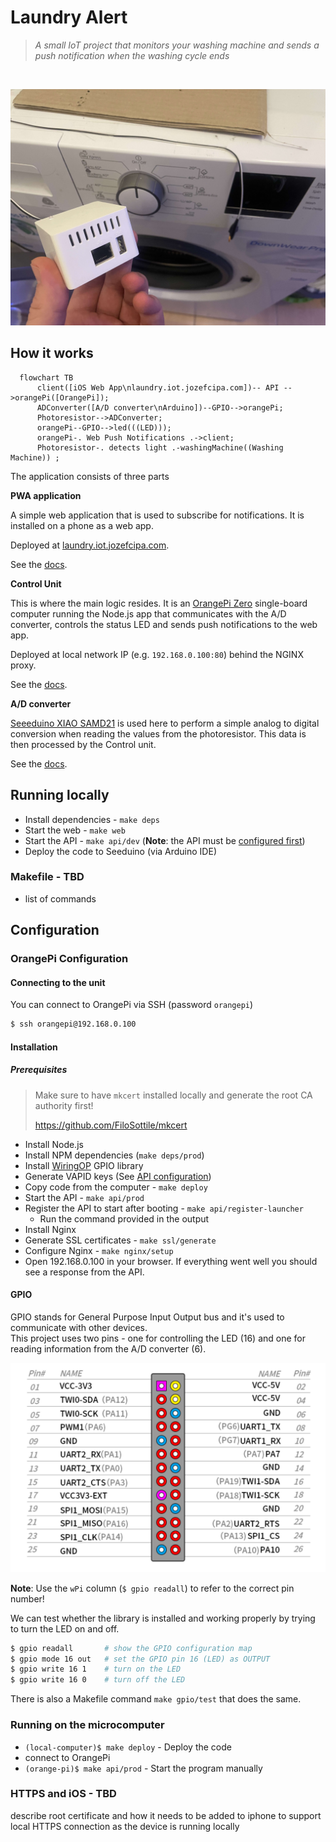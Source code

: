 # Laundry Alert

> _A small IoT project that monitors your washing machine and sends a push notification when the washing cycle ends_
<br>

![Laundry Alert](./assets/laundry-alert.jpeg)

## How it works

```mermaid
  flowchart TB
      client([iOS Web App\nlaundry.iot.jozefcipa.com])-- API -->orangePi([OrangePi]);
      ADConverter([A/D converter\nArduino])--GPIO-->orangePi;
      Photoresistor-->ADConverter;
      orangePi--GPIO-->led(((LED)));
      orangePi-. Web Push Notifications .->client;
      Photoresistor-. detects light .-washingMachine((Washing Machine)) ;
```

The application consists of three parts

**PWA application**

A simple web application that is used to subscribe for notifications. It is installed on a phone as a web app.

Deployed at [laundry.iot.jozefcipa.com](https://laundry.iot.jozefcipa.com/).

See the [docs](./src/web/README.md).

**Control Unit**

This is where the main logic resides. It is an [OrangePi Zero](http://www.orangepi.org/html/hardWare/computerAndMicrocontrollers/details/Orange-Pi-Zero.html
) single-board computer running the Node.js app that communicates with the A/D converter, controls the status LED and sends push notifications to the web app.

Deployed at local network IP (e.g. `192.168.0.100:80`) behind the NGINX proxy.

See the [docs](./src/api/README.md).

**A/D converter**

[Seeeduino XIAO SAMD21](https://www.seeedstudio.com/Seeeduino-XIAO-Arduino-Microcontroller-SAMD21-Cortex-M0+-p-4426.html) is used here to perform a simple analog to digital conversion when reading the values from the photoresistor. This data is then processed by the Control unit.


See the [docs](./src/ad-converter/README.md).


## Running locally
- Install dependencies - `make deps`
- Start the web - `make web`
- Start the API - `make api/dev` (**Note**: the API must be [configured first](./src/api/README.md))
- Deploy the code to Seeduino (via Arduino IDE)

### Makefile - TBD
- list of commands


## Configuration

### OrangePi Configuration

#### Connecting to the unit
You can connect to OrangePi via SSH (password `orangepi`)

```bash
$ ssh orangepi@192.168.0.100
```

#### Installation

##### Prerequisites
> Make sure to have `mkcert` installed locally and generate the root CA authority first!
>
> https://github.com/FiloSottile/mkcert

- Install Node.js
- Install NPM dependencies (`make deps/prod`)
- Install [WiringOP](https://github.com/orangepi-xunlong/wiringOP) GPIO library
- Generate VAPID keys (See [API configuration](./src/api/README.md))
- Copy code from the computer - `make deploy`
- Start the API - `make api/prod`
- Register the API to start after booting - `make api/register-launcher`
  - Run the command provided in the output
- Install Nginx
- Generate SSL certificates - `make ssl/generate`
- Configure Nginx - `make nginx/setup`
- Open 192.168.0.100 in your browser. If everything went well you should see a response from the API.

#### GPIO
GPIO stands for General Purpose Input Output bus and it's used to communicate with other devices.<br>
This project uses two pins - one for controlling the LED (16) and one for reading information from the A/D converter (6).

<img src="./assets/gpio.png" width="640" alt="GPIO Pinout">

**Note**: Use the `wPi` column (`$ gpio readall`) to refer to the correct pin number!

We can test whether the library is installed and working properly by trying to turn the LED on and off.

```bash
$ gpio readall       # show the GPIO configuration map
$ gpio mode 16 out   # set the GPIO pin 16 (LED) as OUTPUT
$ gpio write 16 1    # turn on the LED
$ gpio write 16 0    # turn off the LED
```

There is also a Makefile command `make gpio/test` that does the same.

### Running on the microcomputer
- `(local-computer)$ make deploy` - Deploy the code
- connect to OrangePi
- `(orange-pi)$ make api/prod` - Start the program manually

### HTTPS and iOS - TBD
describe root certificate and how it needs to be added to iphone to support local HTTPS connection
as the device is running locally